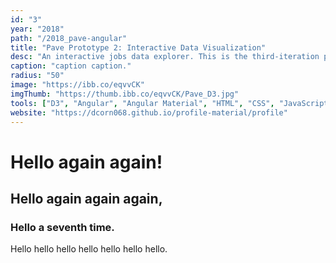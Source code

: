 ```yaml
---
id: "3"
year: "2018"
path: "/2018_pave-angular"
title: "Pave Prototype 2: Interactive Data Visualization"
desc: "An interactive jobs data explorer. This is the third-iteration prototype of a design that placed 3rd in the Student Pathways Challenge."
caption: "caption caption."
radius: "50"
image: "https://ibb.co/eqvvCK"
imgThumb: "https://thumb.ibb.co/eqvvCK/Pave_D3.jpg"
tools: ["D3", "Angular", "Angular Material", "HTML", "CSS", "JavaScript"]
website: "https://dcorn068.github.io/profile-material/profile"
---
```


# Hello again again!

## Hello again again again,

### Hello a seventh time.

Hello hello hello hello hello hello hello.
